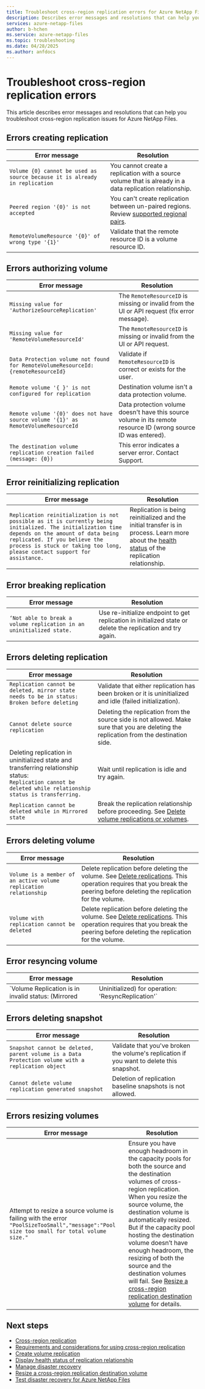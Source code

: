 ```yaml
---
title: Troubleshoot cross-region replication errors for Azure NetApp Files | Microsoft Docs
description: Describes error messages and resolutions that can help you troubleshoot cross-region replication issues for Azure NetApp Files.
services: azure-netapp-files
author: b-hchen
ms.service: azure-netapp-files
ms.topic: troubleshooting
ms.date: 04/28/2025
ms.author: anfdocs
---
```

# Troubleshoot cross-region replication errors

This article describes error messages and resolutions that can help you troubleshoot cross-region replication issues for Azure NetApp Files. 

## Errors creating replication  

|     Error message    |     Resolution    |
|-|-|
| `Volume {0} cannot be used as source because it is already in replication` | You cannot   create a replication with a source volume that is already in a data replication relationship.    |
| `Peered region '{0}' is not accepted` | You can't create replication between un-paired regions. Review [supported regional pairs](cross-region-replication-introduction.md#supported-region-pairs). |
| `RemoteVolumeResource '{0}' of wrong type '{1}'` | Validate that the remote resource ID is a volume resource ID.    |

## Errors authorizing volume  

|     Error message    |     Resolution    |
|-|-|
| `Missing value for 'AuthorizeSourceReplication'` | The `RemoteResourceID` is missing or invalid from the UI or API request (fix error message).   |
| `Missing value for 'RemoteVolumeResourceId'` | The `RemoteResourceID` is missing or invalid from the UI or API request.   |
| `Data Protection volume not found for RemoteVolumeResourceId: {remoteResourceId}` |   Validate if `RemoteResourceID` is correct or exists for the user.   |
| `Remote volume '{ }' is not configured for replication`   | Destination volume isn't a data protection volume.   |
| `Remote volume '{0}' does not have source volume '{1}' as RemoteVolumeResourceId` | Data protection volume doesn't have this source volume in its remote resource ID (wrong source ID was entered). |
| `The destination volume replication creation failed (message: {0})` | This error indicates a server error. Contact Support. |

## Error reinitializing replication 

| Error message | Resolution |
|-|-|
| `Replication reinitialization is not possible as it is currently being initialized. The initialization time depends on the amount of data being replicated. If you believe the process is stuck or taking too long, please contact support for assistance.` | Replication is being reinitialized and the initial transfer is in process. Learn more about the [health status](cross-region-replication-display-health-status.md) of the replication relationship. |


## Error breaking replication 

| Error message | Resolution |
|-|-|
| `‘Not able to break a volume replication in an uninitialized state.` | Use re-initialize endpoint to get replication in initialized state or delete the replication and try again. |

## Errors deleting replication

|     Error message    |     Resolution    |
|-|-|
|     `Replication cannot be deleted, mirror state needs to be in status: Broken before deleting`    |     Validate that   either replication has been broken or it is uninitialized and idle (failed   initialization).    |
|     `Cannot delete source replication`    |     Deleting the   replication from the source side is not allowed. Make sure that you are deleting the replication from the destination side.    |
| Deleting replication in uninitialized state and transferring relationship status: <br> `Replication cannot be deleted while relationship status is transferring.` | Wait until replication is idle and try again. |
| `Replication cannot be deleted while in Mirrored state` | Break the replication relationship before proceeding. See [Delete volume replications or volumes](cross-region-replication-delete.md). |

## Errors deleting volume

|     Error message    |     Resolution    |
|-|-|
| `Volume is a member of an active volume replication relationship`  |  Delete replication before deleting the volume. See [Delete replications](cross-region-replication-delete.md). This operation requires that you break the peering before deleting the replication for the volume. |
| `Volume with replication cannot be deleted`  |  Delete replication before deleting the volume. See [Delete replications](cross-region-replication-delete.md). This operation requires that you break the peering before deleting the replication for the volume. 

## Error resyncing volume

|     Error message    |     Resolution    |
|-|-|
|     `Volume Replication is in invalid status: (Mirrored|Uninitialized) for operation: 'ResyncReplication'`     | Confirm volume replication is in state "broken”. |

## Errors deleting snapshot 

|     Error message    |     Resolution    |
|-|-|
|     `Snapshot cannot be deleted, parent volume is a Data Protection volume with a replication object`    |     Validate that you've broken the volume's replication if you want to delete this snapshot.    |
|     `Cannot delete volume replication generated snapshot`    |     Deletion of replication baseline snapshots is not allowed.    |

## Errors resizing volumes

|     Error message    |     Resolution    |
|-|-|
|   Attempt to resize a source volume is failing with the error `"PoolSizeTooSmall","message":"Pool size too small for total volume size."`  |  Ensure you have enough headroom in the capacity pools for both the source and the destination volumes of cross-region replication. When you resize the source volume, the destination volume is automatically resized. But if the capacity pool hosting the destination volume doesn’t have enough headroom, the resizing of both the source and the destination volumes will fail. See [Resize a cross-region replication destination volume](azure-netapp-files-resize-capacity-pools-or-volumes.md#resize-a-cross-region-replication-destination-volume) for details.   |

## Next steps  

* [Cross-region replication](cross-region-replication-introduction.md)
* [Requirements and considerations for using cross-region replication](cross-region-replication-requirements-considerations.md)
* [Create volume replication](cross-region-replication-create-peering.md)
* [Display health status of replication relationship](cross-region-replication-display-health-status.md)
* [Manage disaster recovery](cross-region-replication-manage-disaster-recovery.md)
* [Resize a cross-region replication destination volume](azure-netapp-files-resize-capacity-pools-or-volumes.md#resize-a-cross-region-replication-destination-volume)
* [Test disaster recovery for Azure NetApp Files](test-disaster-recovery.md)
